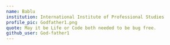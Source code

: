 ```yaml
---
name: Bablu
institution: International Institute of Professional Studies
profile_pic: Godfather1.png
quote: May it be Life or Code both needed to be bug free.
github_user: God-father1
---
```

